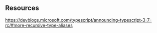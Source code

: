 ## Resources

https://devblogs.microsoft.com/typescript/announcing-typescript-3-7-rc/#more-recursive-type-aliases

